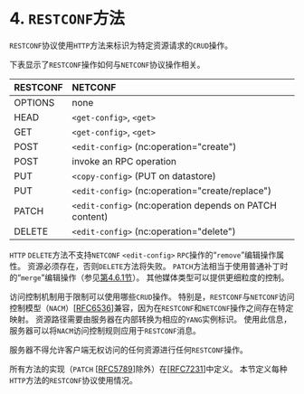 # 4. `RESTCONF`方法

`RESTCONF`协议使用`HTTP`方法来标识为特定资源请求的`CRUD`操作。

下表显示了`RESTCONF`操作如何与`NETCONF`协议操作相关。

| RESTCONF | NETCONF  |
| :------------- | :------------- |
| OPTIONS       | none |
| HEAD       | `<get-config>`, `<get>` |
| GET       | `<get-config>`, `<get>`       |
| POST       | `<edit-config>` (nc:operation="create") |
| POST       | invoke an RPC operation |
| PUT       | `<copy-config>` (PUT on datastore) |
| PUT       | `<edit-config>` (nc:operation="create/replace") |
| PATCH       | `<edit-config>` (nc:operation depends on PATCH content) |
| DELETE       | `<edit-config>` (nc:operation="delete") |

`HTTP` `DELETE`方法不支持`NETCONF` `<edit-config>` `RPC`操作的“`remove`”编辑操作属性。 资源必须存在，否则`DELETE`方法将失败。 `PATCH`方法相当于使用普通补丁时的“`merge`”编辑操作（参见[第4.6.1节](4.6.1.md)）。 其他媒体类型可以提供更细粒度的控制。

访问控制机制用于限制可以使用哪些`CRUD`操作。 特别是，`RESTCONF`与`NETCONF`访问控制模型（`NACM`）[[RFC6536](https://tools.ietf.org/html/rfc6536)]兼容，因为在`RESTCONF`和`NETCONF`操作之间存在特定映射。 资源路径需要由服务器在内部转换为相应的`YANG`实例标识。 使用此信息，服务器可以将`NACM`访问控制规则应用于`RESTCONF`消息。

服务器不得允许客户端无权访问的任何资源进行任何`RESTCONF`操作。

所有方法的实现（`PATCH` [[RFC5789](https://tools.ietf.org/html/rfc5789)]除外）在[[RFC7231](https://tools.ietf.org/html/rfc7231)]中定义。 本节定义每种`HTTP`方法的`RESTCONF`协议使用情况。
